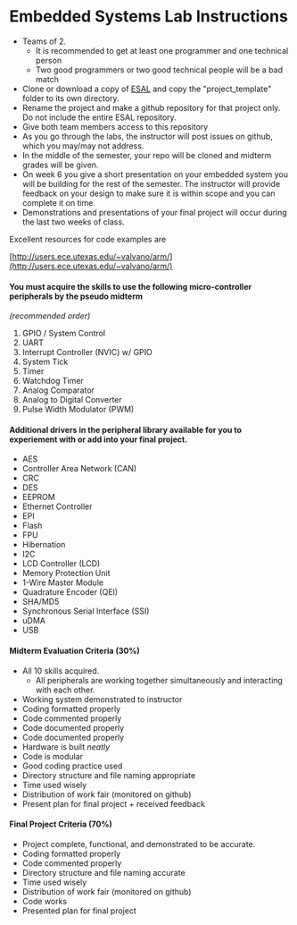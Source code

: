 # Embedded Systems Lab Instructions
  
 * Teams of 2.  
	 * It is recommended to get at least one programmer and one technical person    
	 * Two good programmers or two good technical people will be a bad match
 * Clone or download a copy of [ESAL](https://github.com/drnobodyphd/ESAL) and copy the "project_template" folder to its own directory.  
 * Rename the project and make a github repository for that project only. Do not include the entire ESAL repository.  
 * Give both team members access to this repository 
 * As you go through the labs, the instructor will post issues on github, which you may/may not address.
 * In the middle of the semester, your repo will be cloned and midterm grades will be given.
 * On week 6 you give a short presentation on your embedded system you will be building for the rest of the semester.  The instructor will provide feedback on your design to make sure it is within scope and you can complete it on time.  
 * Demonstrations and presentations of your final project will occur during the last two weeks of class.   


Excellent resources for code examples are   
 
[http://users.ece.utexas.edu/~valvano/arm/](http://users.ece.utexas.edu/~valvano/arm/)

#### You must acquire the skills to use the following micro-controller peripherals by the pseudo midterm     
<em>(recommended order)</em>

1. GPIO / System Control
2. UART
3. Interrupt Controller (NVIC) w/ GPIO
4. System Tick
6. Timer 
7. Watchdog Timer  
8. Analog Comparator   
9. Analog to Digital Converter
10. Pulse Width Modulator (PWM)  

#### Additional drivers in the peripheral library available for you to experiement with or add into your final project.  
    
* AES    
* Controller Area Network (CAN)    
* CRC    
* DES   
* EEPROM   
* Ethernet Controller   
* EPI   
* Flash   
* FPU   
* Hibernation   
* I2C   
* LCD Controller (LCD)   
* Memory Protection Unit   
* 1-Wire Master Module   
* Quadrature Encoder (QEI)   
* SHA/MD5   
* Synchronous Serial Interface (SSI)   
* uDMA   
* USB   

  
#### Midterm Evaluation Criteria (30%) 

* All 10 skills acquired.
	* All peripherals are working together simultaneously and interacting with each other. 
* Working system demonstrated to instructor 
* Coding formatted properly
* Code commented properly
* Code documented properly
* Code documented properly
* Hardware is built <em>neatly</em>    
* Code is modular
* Good coding practice used 
* Directory structure and file naming appropriate
* Time used wisely
* Distribution of work fair (monitored on github)  
* Present plan for final project + received feedback

#### Final Project Criteria (70%)

* Project complete, functional, and demonstrated to be accurate.
* Coding formatted properly
* Code commented properly
* Directory structure and file naming accurate
* Time used wisely
* Distribution of work fair (monitored on github)  
* Code works 
* Presented plan for final project


